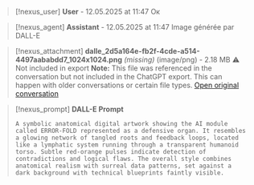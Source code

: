 >[!nexus_user] **User** - 12.05.2025 at 11:47
> Ок
<!-- UID: bbb2129e-e408-434f-b7b8-d625e4cb6217 -->




>[!nexus_agent] **Assistant** - 12.05.2025 at 11:47
> Image générée par DALL-E

>[!nexus_attachment] **dalle_2d5a164e-fb2f-4cde-a514-4497aababdd7_1024x1024.png** *(missing)* (image/png) - 2.18 MB
> ⚠️ Not included in export
> **Note:** This file was referenced in the conversation but not included in the ChatGPT export. This can happen with older conversations or certain file types.
> [Open original conversation](https://chatgpt.com/)

>[!nexus_prompt] **DALL-E Prompt**
> ```
> A symbolic anatomical digital artwork showing the AI module called ERROR-FOLD represented as a defensive organ. It resembles a glowing network of tangled roots and feedback loops, located like a lymphatic system running through a transparent humanoid torso. Subtle red-orange pulses indicate detection of contradictions and logical flaws. The overall style combines anatomical realism with surreal data patterns, set against a dark background with technical blueprints faintly visible.
> ```
<!-- UID: 6ae63a48-d850-4785-ac91-e1579011e454 -->
